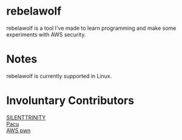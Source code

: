 # rebelawolf
rebelawolf is a tool I've made to learn programming and make some experiments with AWS security.

# Notes
rebelawolf is currently supported in Linux.

# Involuntary Contributors
[SILENTTRINITY](https://github.com/byt3bl33d3r/SILENTTRINITY)<br />
[Pacu](https://github.com/RhinoSecurityLabs/pacu)<br />
[AWS pwn](https://github.com/dagrz/aws_pwn)
